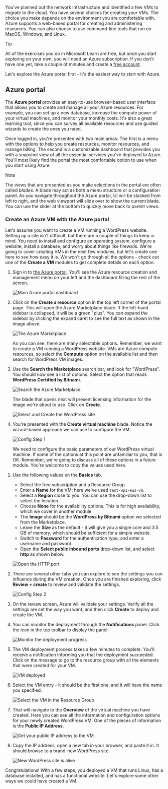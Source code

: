 You've planned out the network infrastructure and identified a few VMs to migrate to the cloud. You have several choices for creating your VMs. The choice you make depends on the environment you are comfortable with. Azure supports a web-based portal for creating and administering resources. You can also choose to use command-line tools that run on MacOS, Windows, and Linux.

> [!TIP]
> All of the exercises you do in Microsoft Learn are free, but once you start exploring on your own, you will need an Azure subscription. If you don't have one yet, take a couple of minutes and create a [free account](https://azure.microsoft.com/free/?WT.mc_id=A261C142F).

Let's explore the Azure portal first - it's the easiest way to start with Azure.

## Azure portal

The **Azure portal** provides an easy-to-use browser-based user interface that allows you to create and manage all your Azure resources. For example, you can set up a new database, increase the compute power of your virtual machines, and monitor your monthly costs. It's also a great learning tool, since you can survey all available resources and use guided wizards to create the ones you need.

Once logged in, you're presented with two main areas. The first is a menu with the options to help you create resources, monitor resources, and manage billing. The second is a customizable dashboard that provides you with a snapshot view of all the essential services you've deployed to Azure. You'll most likely find the portal the most comfortable option to use when you start using Azure.

> [!NOTE]
> The views that are presented as you make selections in the portal are often called _blades_. A blade may act as both a menu structure or a configuration panel. As you navigate throughout the Azure portal, UI will be stacked from left to right, and the web viewport will slide over to show the current blade. You can use the slider at the bottom to quickly move back to parent views.

### Create an Azure VM with the Azure portal

Let's assume you want to create a VM running a WordPress website. Setting up a site isn't difficult, but there are a couple of things to keep in mind. You need to install and configure an operating system, configure a website, install a database, and worry about things like firewalls. We're going to cover creating VMs in the next few modules, but let's create one here to see how easy it is. We won't go through all the options - check out one of the **Create a VM** modules to get complete details on each option.

1. Sign in to [the Azure portal](https://portal.azure.com?azure-portal=true). You'll see the Azure resource creation and management menu on your left and the dashboard filling the rest of the screen.

    ![Main Azure portal dashboard](../media-draft/3-dashboard-page.png)

1. Click on the **Create a resource** option in the top left corner of the portal page. This will open the Azure Marketplace blade. If the left-hand sidebar is collapsed, it will be a green "plus". You can expand the sidebar by clicking the expand caret to see the full text as shown in the image above.

    ![The Azure Marketplace](../media-draft/3-create-new-resource.png)

    As you can see, there are many selectable options. Remember, we want to create a VM running a WordPress website. VMs are Azure compute resources, so select the **Compute** option on the available list and then search for WordPress VM images.

1. Use the **Search the Marketplace** search bar, and look for "WordPress". You should now see a list of options. Select the option that reads **WordPress Certified by Bitnami**.

    ![Search the Azure Marketplace](../media-draft/3-search-vm-image.png)

    The blade that opens next will present licensing information for the image we're about to use. Click on **Create**.

    ![Select and Create the WordPress site](../media-draft/3-create-vm-image.png)

1. You're presented with the **Create virtual machine** blade. Notice the wizard-based approach we can use to configure the VM.

    ![Config Step 1](../media-draft/3-create-vm-1.png)

    We need to configure the basic parameters of our WordPress virtual machine. If some of the options at this point are unfamiliar to you, that is OK. Remember, we're going to discuss all of these options in a future module. You're welcome to copy the values used here.

<!-- TODO: fix subscription + resource group -->
1. Use the following values on the **Basics** tab.
    - Select the free subscription and a Resource Group.
    - Enter a **Name** for the VM: here we've used `test-wp1-eus-vm`.
    - Select a **Region** close to you. You can use the drop-down list to select the location.
    - Choose **None** for the availability options. This is for high availability, which we cover in another module.
    - The **Image** should be the **WordPress by Bitnami** option we selected from the Marketplace.
    - Leave the **Size** as the default - it will give you a single core and 3.5 GB of memory, which should be sufficient for a simple website.
    - Switch to **Password** for the authentication type, and enter a username and password.
    - Open the **Select public inbound ports** drop-down list, and select **http** as shown below.

    ![Open the HTTP port](../media-draft/3-open-http-port.png)

1. There are several other tabs you can explore to see the settings you can influence during the VM creation. Once you are finished exploring, click **Review + create** to review and validate the settings.

    ![Config Step 2](../media-draft/3-review-create-vm.png)

1. On the review screen, Azure will validate your settings. Verify all the settings are set the way you want, and then click **Create** to deploy and create the VM.

1. You can monitor the deployment through the **Notifications** panel. Click the icon in the top toolbar to display the panel.

    ![Monitor the deployment progress](../media-draft/3-deploying.png)

1. The VM deployment process takes a few minutes to complete. You'll receive a notification informing you that the deployment succeeded. Click on the message to go to the resource group with all the elements that were created for your VM.

    ![VM deployed](../media-draft/3-deployment-succeeded.png)

1. Select the VM entry - it should be the first one, and it will have the name you specified.

    ![Select the VM in the Resource Group](../media-draft/3-open-vm-properties.png)

1. That will navigate to the **Overview** of the virtual machine you have created. Here you can see all the information and configuration options for your newly created WordPress VM. One of the pieces of information is the **Public IP Address**.

    ![Get your public IP address to the VM](../media-draft/3-public-ip-address.png)

11. Copy the IP address, open a new tab in your browser, and paste it in. It should browse to a brand-new WordPress site.

    ![New WordPress site is alive](../media-draft/3-my-new-blog.png)

Congratulations! With a few steps, you deployed a VM that runs Linux, has a database installed, and has a functional website. Let's explore some other ways we could have created a VM.
